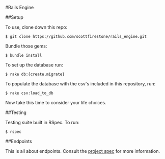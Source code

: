 #Rails Engine

##Setup

To use, clone down this repo:

`$ git clone https://github.com/scottfirestone/rails_engine.git`

Bundle those gems: 

`$ bundle install` 

To set up the database run:

`$ rake db:{create,migrate}`

To populate the database with the csv's included in this repository, run:

`$ rake csv:load_to_db`

Now take this time to consider your life choices.

##Testing

Testing suite built in RSpec. To run:

`$ rspec`

##Endpoints

This is all about endpoints. Consult the [project spec](https://github.com/turingschool/lesson_plans/blob/master/ruby_03-professional_rails_applications/rails_engine.md) for more information.
